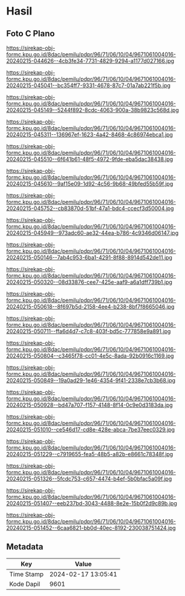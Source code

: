 # Hasil

## Foto C Plano

https://sirekap-obj-formc.kpu.go.id/8dac/pemilu/pdpr/96/71/06/10/04/9671061004016-20240215-044626--4cb3fe34-7731-4829-9294-a1177d027166.jpg

https://sirekap-obj-formc.kpu.go.id/8dac/pemilu/pdpr/96/71/06/10/04/9671061004016-20240215-045041--bc354ff7-9331-4678-87c7-01a7ab221f5b.jpg

https://sirekap-obj-formc.kpu.go.id/8dac/pemilu/pdpr/96/71/06/10/04/9671061004016-20240215-045149--5244f892-8cdc-4063-900a-38b9823c568d.jpg

https://sirekap-obj-formc.kpu.go.id/8dac/pemilu/pdpr/96/71/06/10/04/9671061004016-20240215-045311--136967ef-1623-4a42-8468-4c86974ebca1.jpg

https://sirekap-obj-formc.kpu.go.id/8dac/pemilu/pdpr/96/71/06/10/04/9671061004016-20240215-045510--6f641b61-48f5-4972-9fde-eba5dac38438.jpg

https://sirekap-obj-formc.kpu.go.id/8dac/pemilu/pdpr/96/71/06/10/04/9671061004016-20240215-045610--9af15e09-1d92-4c56-9b68-49bfed55b59f.jpg

https://sirekap-obj-formc.kpu.go.id/8dac/pemilu/pdpr/96/71/06/10/04/9671061004016-20240215-045752--cb83870d-51bf-47a1-bdc4-ccecf3d50004.jpg

https://sirekap-obj-formc.kpu.go.id/8dac/pemilu/pdpr/96/71/06/10/04/9671061004016-20240215-045949--973adc60-ae32-44ea-b786-4c9346d06147.jpg

https://sirekap-obj-formc.kpu.go.id/8dac/pemilu/pdpr/96/71/06/10/04/9671061004016-20240215-050146--7ab4c953-6ba1-4291-8f88-8914d542de11.jpg

https://sirekap-obj-formc.kpu.go.id/8dac/pemilu/pdpr/96/71/06/10/04/9671061004016-20240215-050320--08d33876-cee7-425e-aaf9-a6a1dff739b1.jpg

https://sirekap-obj-formc.kpu.go.id/8dac/pemilu/pdpr/96/71/06/10/04/9671061004016-20240215-050618--8f697b5d-2158-4ee4-b238-8bf7f8665046.jpg

https://sirekap-obj-formc.kpu.go.id/8dac/pemilu/pdpr/96/71/06/10/04/9671061004016-20240215-050711--ffa6d4d7-c7c8-403f-bd5c-777858e9a891.jpg

https://sirekap-obj-formc.kpu.go.id/8dac/pemilu/pdpr/96/71/06/10/04/9671061004016-20240215-050804--c3465f78-cc01-4e5c-8ada-92b0916c1169.jpg

https://sirekap-obj-formc.kpu.go.id/8dac/pemilu/pdpr/96/71/06/10/04/9671061004016-20240215-050849--19a0ad29-1e46-4354-9f41-2338e7cb3b68.jpg

https://sirekap-obj-formc.kpu.go.id/8dac/pemilu/pdpr/96/71/06/10/04/9671061004016-20240215-050928--bd47a707-f157-4148-8f14-0c9e0d3183da.jpg

https://sirekap-obj-formc.kpu.go.id/8dac/pemilu/pdpr/96/71/06/10/04/9671061004016-20240215-051010--ce546d17-cd8e-428e-abca-7be37eec0329.jpg

https://sirekap-obj-formc.kpu.go.id/8dac/pemilu/pdpr/96/71/06/10/04/9671061004016-20240215-051229--c7919655-fea5-48b5-a82b-e8661c78348f.jpg

https://sirekap-obj-formc.kpu.go.id/8dac/pemilu/pdpr/96/71/06/10/04/9671061004016-20240215-051326--5fcdc753-c657-4474-b4ef-5b0bfac5a09f.jpg

https://sirekap-obj-formc.kpu.go.id/8dac/pemilu/pdpr/96/71/06/10/04/9671061004016-20240215-051407--eeb237bd-3043-4488-8e2e-15b0f2d9c89b.jpg

https://sirekap-obj-formc.kpu.go.id/8dac/pemilu/pdpr/96/71/06/10/04/9671061004016-20240215-051452--6caa6821-bb0d-40ec-8192-230038751424.jpg


## Metadata

| Key        | Value               |
| ---------- | ------------------- |
| Time Stamp | 2024-02-17 13:05:41 |
| Kode Dapil | 9601                |




